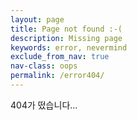 ```yaml
---
layout: page
title: Page not found :-(
description: Missing page
keywords: error, nevermind
exclude_from_nav: true
nav-class: oops
permalink: /error404/
---
```


404가 떴습니다...